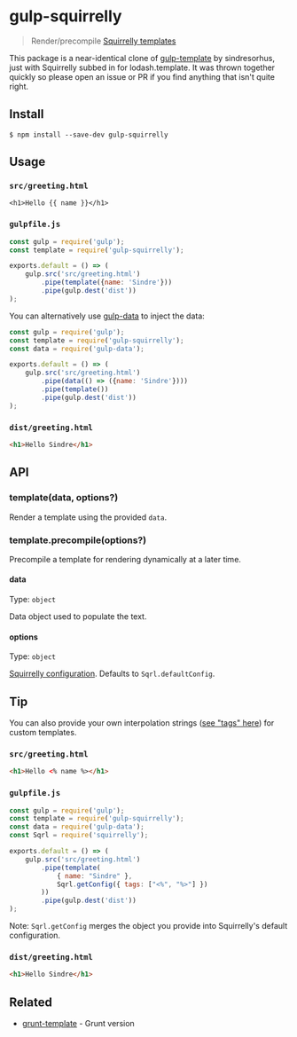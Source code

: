 # gulp-squirrelly

> Render/precompile [Squirrelly templates](https://squirrelly.js.org/)

This package is a near-identical clone of [gulp-template](https://github.com/sindresorhus/gulp-template) by sindresorhus, just with Squirrelly subbed in for lodash.template.  It was thrown together quickly so please open an issue or PR if you find anything that isn't quite right.

## Install

```
$ npm install --save-dev gulp-squirrelly
```


## Usage

### `src/greeting.html`

```erb
<h1>Hello {{ name }}</h1>
```

### `gulpfile.js`

```js
const gulp = require('gulp');
const template = require('gulp-squirrelly');

exports.default = () => (
	gulp.src('src/greeting.html')
		.pipe(template({name: 'Sindre'}))
		.pipe(gulp.dest('dist'))
);
```

You can alternatively use [gulp-data](https://github.com/colynb/gulp-data) to inject the data:

```js
const gulp = require('gulp');
const template = require('gulp-squirrelly');
const data = require('gulp-data');

exports.default = () => (
	gulp.src('src/greeting.html')
		.pipe(data(() => ({name: 'Sindre'})))
		.pipe(template())
		.pipe(gulp.dest('dist'))
);
```

### `dist/greeting.html`

```html
<h1>Hello Sindre</h1>
```


## API

### template(data, options?)

Render a template using the provided `data`.

### template.precompile(options?)

Precompile a template for rendering dynamically at a later time.

#### data

Type: `object`

Data object used to populate the text.

#### options

Type: `object`

[Squirrelly configuration](https://squirrelly.js.org/docs/api/configuration).  Defaults to `Sqrl.defaultConfig`.


## Tip

You can also provide your own interpolation strings ([see "tags" here](https://squirrelly.js.org/docs/api/configuration)) for custom templates.

### `src/greeting.html`

```html
<h1>Hello <% name %></h1>
```

### `gulpfile.js`

```js
const gulp = require('gulp');
const template = require('gulp-squirrelly');
const data = require('gulp-data');
const Sqrl = require('squirrelly');

exports.default = () => (
	gulp.src('src/greeting.html')
		.pipe(template(
			{ name: "Sindre" },
			Sqrl.getConfig({ tags: ["<%", "%>"] })
		))
		.pipe(gulp.dest('dist'))
);
```

Note: `Sqrl.getConfig` merges the object you provide into Squirrelly's default configuration.

### `dist/greeting.html`

```html
<h1>Hello Sindre</h1>
```


## Related

- [grunt-template](https://github.com/mathiasbynens/grunt-template) - Grunt version
